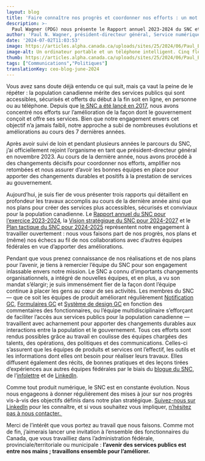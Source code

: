 ```yaml
---
layout: blog
title: 'Faire connaître nos progrès et coordonner nos efforts : un mot du PDG'
description: >-
  Paul Wagner (PDG) nous présente le Rapport annuel 2023-2024 du SNC et la Vision stratégique 2024-2027, lesquels dressent le portrait de nos plans d’amélioration de la prestation des services numériques au GC.
author: 'Paul N. Wagner, président-directeur général, Service numérique canadien '
date: '2024-07-02T11:03:53'
image: https://articles.alpha.canada.ca/uploads/sites/25/2024/06/Paul_Blog_FR.jpg
image-alt: Un ordinateur portable et un téléphone intelligent. Cinq flèches émergent de l’ordinateur portable pour symboliser le progrès. Le téléphone intelligent affiche 3 icônes représentant respectivement le Gouvernement du Canada, l’accessibilité et la sécurité.
thumb: https://articles.alpha.canada.ca/uploads/sites/25/2024/06/Paul_Blog_FR.jpg
tags: ["Communications","Politiques"]
translationKey: ceo-blog-june-2024
---
```


<p>Vous avez sans doute déjà entendu ce qui suit, mais ça vaut la peine de le répéter&nbsp;: la population canadienne mérite des services publics qui sont accessibles, sécurisés et offerts du début à la fin soit en ligne, en personne ou au téléphone. Depuis que <a href="https://numerique.canada.ca/2017/07/18/lancement-du-service-numerique-canadien/" target="_blank" rel="noreferrer noopener">le SNC a été lancé en 2017</a>, nous avons concentré nos efforts sur l’amélioration de la façon dont le gouvernement conçoit et offre ses services. Bien que notre engagement envers cet objectif n’a jamais faibli, notre approche a subi de nombreuses évolutions et améliorations au cours des 7&nbsp;dernières années.&nbsp;</p>



<p>Après avoir suivi de loin et pendant plusieurs années le parcours du SNC, j’ai officiellement rejoint l’organisme en tant que président-directeur général en novembre 2023. Au cours de la dernière année, nous avons procédé à des changements décisifs pour coordonner nos efforts, amplifier nos retombées et nous assurer d’avoir les bonnes équipes en place pour apporter des changements durables et positifs à la prestation de services au gouvernement.&nbsp;&nbsp;&nbsp;</p>



<p>Aujourd’hui, je suis fier de vous présenter trois rapports qui détaillent en profondeur les travaux accomplis au cours de la dernière année ainsi que nos plans pour créer des services plus accessibles, sécurisés et conviviaux pour la population canadienne. Le <a href="https://numerique.canada.ca/rapports/rapport-annuel-2023.pdf" target="_blank" rel="noreferrer noopener">Rapport annuel du SNC pour l’exercice&nbsp;2023-2024</a>, la <a href="https://numerique.canada.ca/rapports/strategie-2024.pdf" target="_blank" rel="noreferrer noopener">Vision stratégique du SNC pour 2024-2027</a> et le <a href="https://numerique.canada.ca/rapports/plan-tactique-2024.pdf" target="_blank" rel="noreferrer noopener">Plan tactique du SNC pour 2024-2025</a> représentent notre engagement à travailler ouvertement&nbsp;: nous vous faisons part de nos progrès, nos plans et (même) nos échecs au fil de nos collaborations avec d’autres équipes fédérales en vue d’apporter des améliorations.</p>



<p>Pendant que vous prenez connaissance de nos réalisations et de nos plans pour l’avenir, je tiens à remercier l’équipe du SNC pour son engagement inlassable envers notre mission. Le SNC a connu d’importants changements organisationnels, a intégré de nouvelles équipes, et en plus, a vu son mandat s’élargir; je suis immensément fier de la façon dont l’équipe continue à placer les gens au cœur de ses activités. Les membres du SNC — que ce soit les équipes de produit améliorant régulièrement <a href="https://notification.canada.ca/?utm_source=FR_blog_sharing_progress&amp;utm_id=Notify_home+" target="_blank" rel="noreferrer noopener">Notification GC</a>, <a href="https://articles.alpha.canada.ca/forms-formulaires/fr/" target="_blank" rel="noreferrer noopener">Formulaires GC</a> et <a href="https://systeme-design.alpha.canada.ca/fr/" target="_blank" rel="noreferrer noopener">Système de design GC</a> en fonction des commentaires des fonctionnaires, ou l’équipe multidisciplinaire s’efforçant de faciliter l’accès aux services publics pour la population canadienne — travaillent avec acharnement pour apporter des changements durables aux interactions entre la population et le gouvernement. Tous ces efforts sont rendus possibles grâce au travail en coulisse des équipes chargées des talents, des opérations, des politiques et des communications. Celles-ci s’assurent que les équipes de produits et services ont l’effectif, les outils et les informations dont elles ont besoin pour réaliser leurs travaux. Elles diffusent également des récits, de bonnes pratiques et des leçons tirées d’expériences aux autres équipes fédérales par le biais du <a href="https://numerique.canada.ca/blogue/" target="_blank" rel="noreferrer noopener">blogue du SNC</a>, de l’<a href="https://us15.campaign-archive.com/home/?u=729a207773f7324e217a1d945&amp;id=5fe89f4d28" target="_blank" rel="noreferrer noopener">infolettre</a> et de <a href="https://www.linkedin.com/company/cds-snc/" target="_blank" rel="noreferrer noopener">LinkedIn</a>. </p>



<p>Comme tout produit numérique, le SNC est en constante évolution. Nous nous engageons à donner régulièrement des mises à jour sur nos progrès vis-à-vis des objectifs définis dans notre plan stratégique. <a href="https://www.linkedin.com/company/cds-snc/" target="_blank" rel="noreferrer noopener">Suivez-nous sur LinkedIn</a> pour les connaître, et si vous souhaitez vous impliquer, <a href="mailto:cds-snc@servicecanada.gc.ca" target="_blank" rel="noreferrer noopener">n’hésitez pas à nous contacter.&nbsp;</a></p>



<p>Merci de l’intérêt que vous portez au travail que nous faisons. Comme mot de fin, j’aimerais lancer une invitation à l’ensemble des fonctionnaires du Canada, que vous travailliez dans l’administration fédérale, provinciale/territoriale ou municipale&nbsp;: <strong>l’avenir des services publics est entre nos mains ; travaillons ensemble pour l’améliorer.&nbsp;</strong></p>

